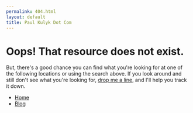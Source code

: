 ```yaml
---
permalink: 404.html
layout: default
title: Paul Kulyk Dot Com
---
```

# Oops! That resource does not exist.

But, there's a good chance you can find what you're looking for at one of the following locations or using the search above. If you look around and still don't see what you're looking for, <a href="mailto:paul.kulyk@gmail.com">drop me a line</a>, and I'll help you track it down.

* [Home](/ "Paul Kulyk Dot Com")
* [Blog](/blog "paulkulyk.com/blog")
